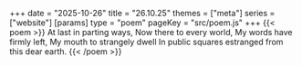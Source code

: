 +++
date = "2025-10-26"
title = "26.10.25"
themes = ["meta"]
series = ["website"]
[params]
  type = "poem"
  pageKey = "src/poem.js"
+++
{{< poem >}}
At last in parting ways,
Now there to every world,
My words have firmly left,
My mouth to strangely dwell
In public squares estranged from this dear earth.
{{< /poem >}}
